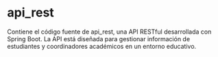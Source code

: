 # api_rest
Contiene el código fuente de api_rest, una API RESTful desarrollada con Spring Boot. La API está diseñada para gestionar información de estudiantes y coordinadores académicos en un entorno educativo.
